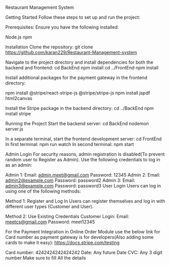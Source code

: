 Restaurant Management System

Getting Started
Follow these steps to set up and run the project:

Prerequisites:
Ensure you have the following installed:

Node.js
npm


Installation
Clone the repository:
git clone <https://github.com/karan229/Restaurant-Management-system>

Navigate to the project directory and install dependencies for both the backend and frontend:
cd BackEnd
npm install
cd ../FrontEnd
npm install

Install additional packages for the payment gateway in the frontend directory:

npm install @stripe/react-stripe-js @stripe/stripe-js
npm install jspdf html2canvas


Install the Stripe package in the backend directory:
cd ../BackEnd
npm install stripe

Running the Project
Start the backend server:
cd BackEnd
nodemon server.js

In a separate terminal, start the frontend development server:
cd FrontEnd
In first terminal: npm run watch
In second terminal:  npm start

Admin Login
For security reasons, admin registration is disabled(To prevent random user to Register as Admin). Use the following credentials to log in as an admin:

Admin 1:
Email: admin.meet@gmail.com
Password: 12345
Admin 2:
Email: admin2@example.com
Password: password2
Admin 3:
Email: admin3@example.com
Password: password3
User Login
Users can log in using one of the following methods:

Method 1: Register and Log In
Users can register themselves and log in with different user types (Customer and User).

Method 2: Use Existing Credentials
Customer Login:
Email: meetcs@gmail.com
Password: meet12345

For the Payment Integration in Online Order Module use the below link for Card number as payment gateway is for developers(Also adding some cards to make it easy):
https://docs.stripe.com/testing

Card number: 4242424242424242
Date: Any future Date
CVC: Any 3 digit number
Make sure to fill All the details
